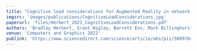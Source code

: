 ```yaml
---
title: "Cognitive load considerations for Augmented Reality in network security training"
imgsrc: 'images/publications/CognitiveLoadConsiderations.jpg'
paperurl: 'files/Herbert_2021_CognitiveLoadConsiderations.pdf'
authors: 'Bradley Herbert, Grant Wigley, Barrett Ens, Mark Billinghurst'
venue: 'Computers and Graphics 2022'
publink: 'https://www.sciencedirect.com/science/article/abs/pii/S0097849321001874'
---
```

